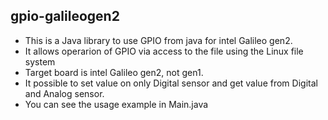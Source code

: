 ## gpio-galileogen2

- This is a Java library to use GPIO from java for intel Galileo gen2.
- It allows operarion of GPIO via access to the file using the Linux file system
- Target board is intel Galileo gen2, not gen1.
- It possible to set value on only Digital sensor and get value from Digital and Analog sensor.
- You can see the usage example in Main.java
